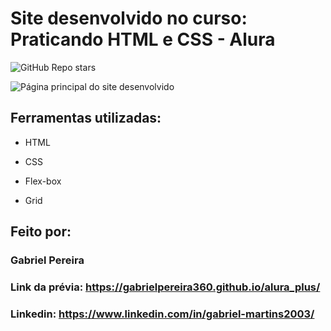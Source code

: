 # Site desenvolvido no curso: Praticando HTML e CSS - Alura

![GitHub Repo stars](https://img.shields.io/github/stars/gabrielPereira360/alura_plus?style=social&logo=github&label=fav&cacheSeconds=3600)




![Página principal do site desenvolvido](https://github.com/gabrielPereira360/alura_plus/assets/152038489/ade480aa-e42b-4934-a415-01338480b913)

## Ferramentas utilizadas:

* HTML

* CSS

* Flex-box

* Grid

## Feito por:

### Gabriel Pereira

### Link da prévia: https://gabrielpereira360.github.io/alura_plus/

### Linkedin: https://www.linkedin.com/in/gabriel-martins2003/
